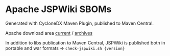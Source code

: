 Apache JSPWiki SBOMs
==================

Generated with CycloneDX Maven Plugin, published to Maven Central.

Apache download area [current](https://dlcdn.apache.org/jspwiki/) / [archives](https://archive.apache.org/dist/jspwiki/)

In addition to libs publication to Maven Central, JSPWiki is published both in portable and war formats
=> `check-jspwiki.sh {version}`
